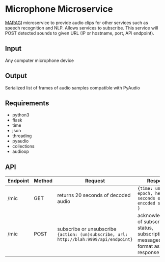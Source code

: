 # Microphone Microservice

[MARAGI](https://github.com/benjaminharper2/maragi) microservice to provide audio clips for other services such as speech recognition and NLP.
Allows services to subscribe. This service will POST detected sounds to given URL (IP or hostname, port, API endpoint).

## Input

Any computer microphone device

## Output

Serialized list of frames of audio samples compatible with PyAudio

## Requirements

* python3
* flask
* time
* json
* threading
* pyaudio
* collections
* audioop

## API

Endpoint | Method | Request | Response
--- | --- | --- | ---
/mic | GET | returns 20 seconds of decoded audio | `{time: unix epoch, hex: 20 seconds of hex encoded samples }`
/mic | POST | subscribe or unsubscribe `{action: (un)subscribe, url: http://blah:9999/api/endpoint}` | acknowledgement of subscription status, subscription messages same format as GET response


